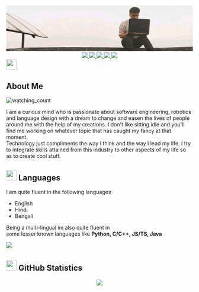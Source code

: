 <center> <img src="./background.jpeg" /> </center>

<div align="center">

<a target="_blank" href="https://www.linkedin.com/in/aditya-jyoti/"> 
  <img src="https://img.shields.io/badge/LinkedIn-076678?style=for-the-badge&logo=linkedin&logoColor=white"> 
</a>
<a target="_blank" href="https://twitter.com/adityajyoti_"> 
  <img src="https://img.shields.io/badge/Twitter-79740e?style=for-the-badge&logo=twitter&logoColor=white"> 
</a>
<a target="_blank" href="https://discord.com/users/593036316980019220"> 
  <img src="https://img.shields.io/badge/Discord-873f71?style=for-the-badge&logo=discord&logoColor=white"> 
</a>
<a target="_blank" href="https://mail.google.com/mail/u/1/?view=cm&fs=1&to=aj.adityajyoti@gmail.com&tf=1"> 
  <img src="https://img.shields.io/badge/Gmail-9d0006?style=for-the-badge&logo=gmail&logoColor=white"> 
</a>
<a target="_blank" href="https://adityajyoti.com"> 
  <img src="https://img.shields.io/badge/website-427b58?style=for-the-badge&logo=About.me&logoColor=white"> 
</a>

</div>

<div>
  <div align="left">
    <img float="left" src="https://cdn3.emoji.gg/emojis/2112_wave_animated.gif" width="28px" height="28px"> 
    <h2>About Me</h2>
  </div>
  
  <img right="right" src="https://komarev.com/ghpvc/?username=aditya-jyoti&style=flat-square&color=b57614&label=views" height="25px" alt="watching_count" />
</div>

I am a curious mind who is passionate about software engineering, robotics and language design with a dream to
change and easen the lives of people around me with the help of my creations.
I don't like sitting idle and you'll find me working on whatever topic that has caught my fancy at that moment. <br>
Technology just compliments the way I think and the way I lead my life.
I try to integrate skills attained from this industry to other aspects of my life so as to create cool stuff.

## <img src="https://cdn3.emoji.gg/emojis/7809-pepe-noted.gif" width="28x" height="28px"> Languages

<div>
<div float="left">
<div>
I am quite fluent in the following languages
<ul>
  <li>English</li>
  <li>Hindi</li>
  <li>Bengali</li>
</ul>

Being a multi-lingual im also quite fluent in <br>
some lesser known languages like **Python, C/C++, JS/TS, Java**

</div>
</div>

<img src="http://github-profile-summary-cards.vercel.app/api/cards/repos-per-language?username=Aditya-Jyoti&theme=gruvbox" />
</div>

## <img src="https://cdn3.emoji.gg/emojis/9230-stats.png" width="28px" height="28px"> GitHub Statistics

<p align="center">
  <img align="center" src="http://github-profile-summary-cards.vercel.app/api/cards/profile-details?username=Aditya-Jyoti&theme=gruvbox" />
</p>
